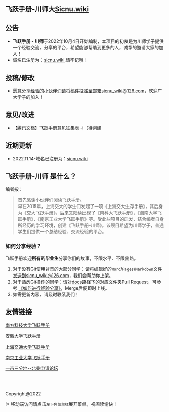 ## 飞跃手册-川师大[Sicnu.wiki](https://www.sicnu.wiki)

## 公告

- **飞跃手册 - 川师**于2022年10月4日开始编制，本项目的初衷是为川师学子提供一个经验交流，分享的平台，希望能够帮助到更多的人，诚挚的邀请大家的加入！
- 域名已注册为：[sicnu.wiki](https://sicnu.wiki),请牢记哦！

## 投稿/修改

- 愿意分享经验的小伙伴们请将稿件投递至邮箱sicnu_wiki@126.com，欢迎广大学子的加入！

## 意见/改进

- 【腾讯文档】飞跃手册意见征集表 -i（待创建


## 近期更新
- 2022.11.14-域名已注册为：[sicnu.wiki](https://sicnu.wiki)
## 飞跃手册-川师 是什么？

编者按：

>首先感谢小伙伴们阅读飞跃手册。<br>
>早在2015年，上海交大的学生们发起了一项《上海交大生存手册》，其后身为《交大飞跃手册》，后来又陆续出现了《南科大飞跃手册》，《海南大学飞跃手册》，《南京工业大学飞跃手册》等。受此些项目的启发，结合编者自身所经历的学习环境，创建《飞跃手册-川师》。该项目希望为川师学子，普通学生们提供一个总结经验、交流经验的平台。



### 如何分享经验？

飞跃手册欢迎**所有的毕业生**分享你们的故事，不限水平、不限出路。

1. 对于没有Git使用背景的大部分同学：请将编辑好的`Word`/`Pages`/`Markdown`文件发送到sicnu_wiki@126.com，我们会帮助你上架。
2. 对于熟悉Git操作的同学：请对[docs](https://github.com/SICNU-Application/wiki-SICNU/tree/master/docs)路径下的对应文件夹Pull Request，可参考 [《如何进行经验分享》](https://github.com/SICNU-Application/wiki-SICNU/blob/master/docs/%E5%A6%82%E4%BD%95%E4%BD%BF%E7%94%A8GitHub%E8%BF%9B%E8%A1%8C%E7%BB%8F%E9%AA%8C%E5%88%86%E4%BA%AB.md)，Merge后便即时上线。
3. 如需更新内容，请及时联系我们！

<!-- ## 贡献者 -->
<!-- https://contrib.rocks/preview?repo=angular%2Fangular-ja 
Generate an image of contributors to keep your README.md in sync.
-->
<!-- <a href="https://github.com/orgs/SICNU-Application/people">
  <br><img src="https://contributors-img.web.app/image?repo=SUSTech-Application/SUSTechapplication" />
</a> -->


## 友情链接
[南方科技大学飞跃手册](https://sustech-application.com/#/?id=%e5%8d%97%e6%96%b9%e7%a7%91%e6%8a%80%e5%a4%a7%e5%ad%a6%e9%a3%9e%e8%b7%83%e6%89%8b%e5%86%8c)

[安徽大学飞跃手册](https://www.ahu.wiki/#/)

[上海交通大学飞跃手册](https://survivesjtu.github.io/SJTU-Application/#/)

[南京工业大学飞跃手册](https://github.com/yaoshun123/FLY_NJTech)

[一亩三分地--北美申请论坛](http://www.1point3acres.com/)

<br>
<span id="busuanzi_container_site_pv" style='display:none'>
  本站总访问量：<span id="busuanzi_value_site_pv"></span> 次
</span>
<span id="busuanzi_container_site_uv" style='display:none'>
  |本站总访客数：<span id="busuanzi_value_site_uv"></span> 人
</span>

<span id="sitetime"></span><br>
<span> Copyright@2022</span>
<br>


!> 移动端访问请点击`左下角菜单栏`展开菜单，祝阅读愉快！


<!-- `手册搭建：https://www.ahu.wiki/#/%E4%BB%8E0%E5%88%B01%E5%88%9B%E5%BB%BA%E5%AE%89%E5%BE%BD%E5%A4%A7%E5%AD%A6%E9%A3%9E%E8%B7%83%E6%89%8B%E5%86%8C` -->